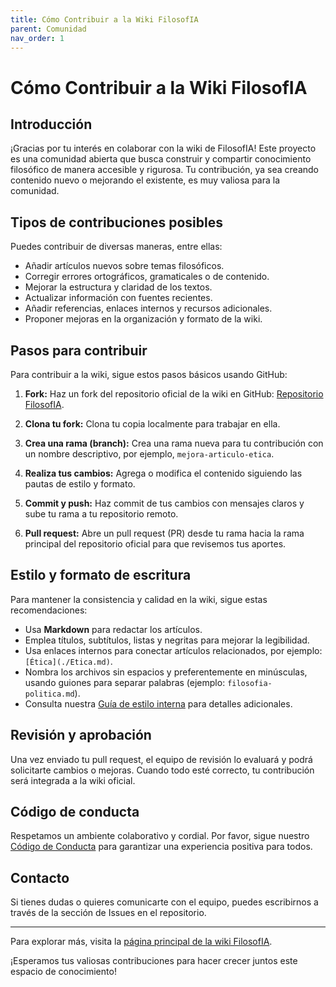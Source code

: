 ```yaml
---
title: Cómo Contribuir a la Wiki FilosofIA
parent: Comunidad
nav_order: 1
---
```

# Cómo Contribuir a la Wiki FilosofIA

## Introducción

¡Gracias por tu interés en colaborar con la wiki de FilosofIA! Este proyecto es una comunidad abierta que busca construir y compartir conocimiento filosófico de manera accesible y rigurosa. Tu contribución, ya sea creando contenido nuevo o mejorando el existente, es muy valiosa para la comunidad.

## Tipos de contribuciones posibles

Puedes contribuir de diversas maneras, entre ellas:

- Añadir artículos nuevos sobre temas filosóficos.
- Corregir errores ortográficos, gramaticales o de contenido.
- Mejorar la estructura y claridad de los textos.
- Actualizar información con fuentes recientes.
- Añadir referencias, enlaces internos y recursos adicionales.
- Proponer mejoras en la organización y formato de la wiki.

## Pasos para contribuir

Para contribuir a la wiki, sigue estos pasos básicos usando GitHub:

1. **Fork:** Haz un fork del repositorio oficial de la wiki en GitHub: [Repositorio FilosofIA](https://github.com/a-lfre-do/FilosofIA-Wiki).

2. **Clona tu fork:** Clona tu copia localmente para trabajar en ella.

3. **Crea una rama (branch):** Crea una rama nueva para tu contribución con un nombre descriptivo, por ejemplo, `mejora-articulo-etica`.

4. **Realiza tus cambios:** Agrega o modifica el contenido siguiendo las pautas de estilo y formato.

5. **Commit y push:** Haz commit de tus cambios con mensajes claros y sube tu rama a tu repositorio remoto.

6. **Pull request:** Abre un pull request (PR) desde tu rama hacia la rama principal del repositorio oficial para que revisemos tus aportes.

## Estilo y formato de escritura

Para mantener la consistencia y calidad en la wiki, sigue estas recomendaciones:

- Usa **Markdown** para redactar los artículos.
- Emplea títulos, subtítulos, listas y negritas para mejorar la legibilidad.
- Usa enlaces internos para conectar artículos relacionados, por ejemplo: `[Ética](./Etica.md)`.
- Nombra los archivos sin espacios y preferentemente en minúsculas, usando guiones para separar palabras (ejemplo: `filosofia-politica.md`).
- Consulta nuestra [Guía de estilo interna](https://github.com/a-lfre-do/FilosofIA-Wiki/blob/main/ESTILO.md) para detalles adicionales.

## Revisión y aprobación

Una vez enviado tu pull request, el equipo de revisión lo evaluará y podrá solicitarte cambios o mejoras. Cuando todo esté correcto, tu contribución será integrada a la wiki oficial.

## Código de conducta

Respetamos un ambiente colaborativo y cordial. Por favor, sigue nuestro [Código de Conducta](https://github.com/a-lfre-do/FilosofIA-Wiki/blob/main/CODE_OF_CONDUCT.md) para garantizar una experiencia positiva para todos.

## Contacto

Si tienes dudas o quieres comunicarte con el equipo, puedes escribirnos a través de la sección de Issues en el repositorio.

---

Para explorar más, visita la [página principal de la wiki FilosofIA](https://a-lfre-do.github.com/FilosofIA-Wiki).

¡Esperamos tus valiosas contribuciones para hacer crecer juntos este espacio de conocimiento!

